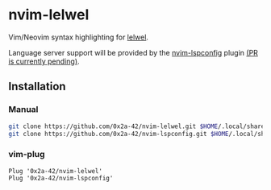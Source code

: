# nvim-lelwel

Vim/Neovim syntax highlighting for [lelwel](https://github.com/0x2a-42/lelwel).

Language server support will be provided by the [nvim-lspconfig](https://github.com/neovim/nvim-lspconfig) plugin [(PR is currently pending)](https://github.com/neovim/nvim-lspconfig/pull/1205).

## Installation

### Manual
```sh
git clone https://github.com/0x2a-42/nvim-lelwel.git $HOME/.local/share/nvim/site/pack/plugin/start/nvim-lelwel
git clone https://github.com/0x2a-42/nvim-lspconfig.git $HOME/.local/share/nvim/site/pack/plugin/start/nvim-lspconfig
```

### vim-plug
```vim
Plug '0x2a-42/nvim-lelwel'
Plug '0x2a-42/nvim-lspconfig'
```

